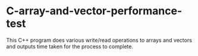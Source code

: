 # C-array-and-vector-performance-test
This C++ program does various write/read operations to arrays and vectors and outputs time taken for the process to complete.
